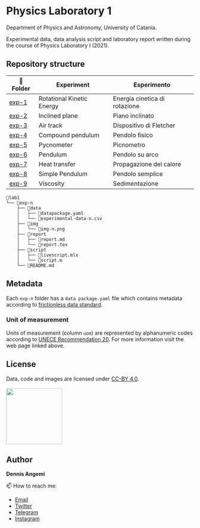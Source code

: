 # Physics Laboratory 1
Department of Physics and Astronomy, University of Catania.

Experimental data, data analysis script and laboratory report written during the course of Physics Laboratory I (2021).

## Repository structure

| 📂 Folder | Experiment                    | Esperimento |
|-----------|-------------------------------|---|
| [exp-1](https://github.com/dennisangemi/lab1-dfa/tree/main/exp-1)     | Rotational Kinetic Energy | Energia cinetica di rotazione |
| [exp-2](https://github.com/dennisangemi/lab1-dfa/tree/main/exp-2)     | Inclined plane               | Piano inclinato |
| [exp-3](https://github.com/dennisangemi/lab1-dfa/tree/main/exp-3)     | Air track       | Dispositivo di Fletcher |
| [exp-4](https://github.com/dennisangemi/lab1-dfa/tree/main/exp-4)     | Compound pendulum                | Pendolo fisico |
| [exp-5](https://github.com/dennisangemi/lab1-dfa/tree/main/exp-5)     | Pycnometer                    | Picnometro |
| [exp-6](https://github.com/dennisangemi/lab1-dfa/tree/main/exp-6)     | Pendulum | Pendolo su arco |
| [exp-7](https://github.com/dennisangemi/lab1-dfa/tree/main/exp-7)     | Heat transfer | Propagazione del calore |
| [exp-8](https://github.com/dennisangemi/lab1-dfa/tree/main/exp-8)     | Simple Pendulum | Pendolo semplice |
| [exp-9](https://github.com/dennisangemi/lab1-dfa/tree/main/exp-9)     | Viscosity | Sedimentazione |

```
📂lab1
└── 📂exp-n
    ├── 📂data
    │   ├── 📄datapackage.yaml
    │   └── 📄experimental-data-n.csv
    ├── 📂img
    │   └── 📄img-n.png
    ├── 📂report
    │   ├── 📄report.md
    │   └── 📄report.tex
    ├── 📂script
    │   ├── 📄livescript.mlx
    │   └── 📄script.m
    └── 📄README.md
```

## Metadata
Each `exp-n` folder has a `data package.yaml` file which contains metadata according to [frictionless data standard](https://frictionlessdata.io/standards/#standards-toolkit).

### Unit of measurement
Units of measurement (column `uom`) are represented by alphanumeric codes according to [UNECE Recommendation 20](https://datahub.io/core/unece-units-of-measure). For more information visit the web page linked above.

## License
Data, code and images are licensed under [CC-BY 4.0](https://creativecommons.org/licenses/by/4.0/). <br> <br>
<a href="https://creativecommons.org/licenses/by/4.0/"><img src="https://upload.wikimedia.org/wikipedia/commons/thumb/1/16/CC-BY_icon.svg/640px-CC-BY_icon.svg.png" width="150"/></a>

## Author
**Dennis Angemi**

📫 How to reach me:
  - [Email](mailto:dennisangemi@gmail.com)
  - [Twitter](https://twitter.com/dennisangemi)
  - [Telegram](https://t.me/dennisangemi)
  - [Instagram](http://instagram.com/dennisangemi)
